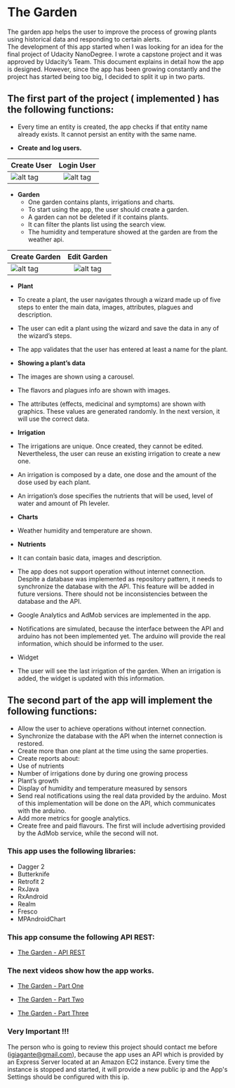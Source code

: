 # The Garden

The garden app helps the user to improve the process of growing plants using historical data and responding to certain alerts.  
The development of this app started when I was looking for an idea for the final project of Udacity NanoDegree. I wrote a capstone project and it was approved by Udacity’s Team. This document explains in detail how the app is designed. However, since the app has been growing constantly and the project has started being too big, I decided to split it up in two parts. 

## The first part of the project **( implemented )** has the following functions:

* Every time an entity is created, the app checks if that entity name already exists. It cannot persist an entity with the same name.

* **Create and log users.**

| Create User                                    | Login User                                 |
| ---------------------------------------------- |:------------------------------------------:|
| ![alt tag](http://i.imgur.com/Dk642M1.gif)     | ![alt tag](http://i.imgur.com/KXzkXzd.gif) |

* **Garden**
  * One garden contains plants, irrigations and charts.
  * To start using the app, the user should create a garden.
  * A garden can not be deleted if it contains plants.
  * It can filter the plants list using the search view.
  * The humidity and temperature showed at the garden are from the weather api.

| Create Garden                                  | Edit Garden                                |
| ---------------------------------------------- |:------------------------------------------:|
| ![alt tag](http://i.imgur.com/H2sDwiX.gif)     | ![alt tag](http://i.imgur.com/ZLycu5F.gif) |

* **Plant**
 * To create a plant, the user navigates through a wizard made up of five steps to enter the main data, images, attributes, plagues and description.
 * The user can edit a plant using the wizard and save the data in any of the wizard’s steps.
 * The app validates that the user has entered at least a name for the plant.

* **Showing a plant’s data**
 * The images are shown using a carousel.
 * The flavors and plagues info are shown with images.
 * The attributes (effects, medicinal and symptoms) are shown with graphics. These values are generated randomly. In the next version, it will use the correct data.

* **Irrigation**
 * The irrigations are unique. Once created, they cannot be edited. Nevertheless, the user can reuse an existing irrigation to create a new one.
 * An irrigation is composed by a date, one dose and the amount of the dose used by each plant.
 * An irrigation’s dose specifies the nutrients that will be used, level of water and amount of Ph leveler.

* **Charts**
 * Weather humidity and temperature are shown.

* **Nutrients**
 * It can contain basic data, images and description.

* The app does not support operation without internet connection. Despite a database was implemented as repository pattern, it needs to synchronize the database with the API. This feature will be added in future versions. There should not be inconsistencies between the database and the API.

* Google Analytics and AdMob services are implemented in the app.

* Notifications are simulated, because the interface between the API and arduino has not been implemented yet. The arduino will provide the real information, which should be informed to the user.

* Widget
 * The user will see the last irrigation of the garden. When an irrigation is added, the widget is updated with this information.


## The second part of the app will implement the following functions:

* Allow the user to achieve operations without internet connection.
* Synchronize the database with the API when the internet connection is restored. 
* Create more than one plant at the time using the same properties.
* Create reports about:
 * Use of nutrients
 * Number of irrigations done by during one growing process
 * Plant’s growth
* Display of humidity and temperature measured by sensors
* Send real notifications using the real data provided by the arduino. Most of this implementation will be done on the API, which communicates with the arduino.
* Add more metrics for google analytics.
* Create free and paid flavours. The first will include advertising provided by the AdMob service, while the second will not.

### This app uses the following libraries:

* Dagger 2
* Butterknife
* Retrofit 2
* RxJava
* RxAndroid
* Realm
* Fresco
* MPAndroidChart

### This app consume the following API REST:

* [The Garden - API REST](https://github.com/igiagante/garden/)

### The next videos show how the app works.

* [The Garden - Part One](https://www.youtube.com/watch?v=yP9bFCITRE0)

* [The Garden - Part Two](https://www.youtube.com/watch?v=QAB_sROu9fE)

* [The Garden - Part Three](https://www.youtube.com/watch?v=2uze2Hl9L-U)

### Very Important !!!

The person who is going to review this project should contact me before (igiagante@gmail.com), because the app uses an API which is provided by an Express Server located at an Amazon EC2 instance. Every time the instance is stopped and started, it will provide a new public ip and the App's Settings should be configured with this ip.
